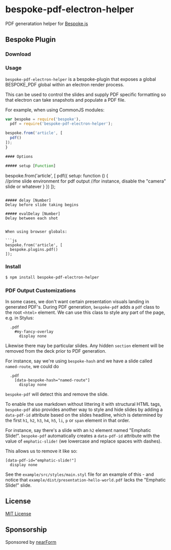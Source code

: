 # bespoke-pdf-electron-helper

PDF generatation helper for [Bespoke.js](https://github.com/markdalgleish/bespoke.js)

## Bespoke Plugin

### Download

### Usage
`bespoke-pdf-electron-helper` is a bespoke-plugin that exposes
a global BESPOKE_PDF global within an electron render process.

This can be used to control the slides and supply PDF specific
formatting so that electron can take snapshots and populate
a PDF file. 


For example, when using CommonJS modules:

```js
var bespoke = require('bespoke'),
  pdf = require('bespoke-pdf-electron-helper');

bespoke.from('article', [
  pdf()
]);
}

#### Options

##### setup [Function]

```
bespoke.from('article', [
  pdf({
    setup: function () {  
      //prime slide environment for pdf output
      //for instance, disable the "camera" slide or whatever
    }
  })
]);
```

##### delay [Number]
Delay before slide taking begins

##### evalDelay [Number]
Delay between each shot


When using browser globals:

```js
bespoke.from('article', [
  bespoke.plugins.pdf()
]);
```

### Install

```bash
$ npm install bespoke-pdf-electron-helper
```

### PDF Output Customizations

In some cases, we don't want certain presentation visuals
landing in generated PDF's. During PDF generation, `bespoke-pdf`
adds a `pdf` class to the root `<html>` element. 
We can use this class to style any part of the page, 
e.g. in Stylus:

```styl
  .pdf
    #my-fancy-overlay
      display none
```

Likewise there may be particular slides. Any hidden `section`
element will be removed from the deck prior to PDF generation.

For instance, say we're using `bespoke-hash` and we have a
slide called `named-route`, we could do

```styl
  .pdf
    [data-bespoke-hash="named-route"]
      display none
```

`bespoke-pdf` will detect this and remove the slide.

To enable the use markdown without littering it with
structural HTML tags, `bespoke-pdf` also provides another
way to style and hide slides by adding a `data-pdf-id`
attribute based on the slides headline, which is determined
by the first `h1`, `h2`, `h3`, `h4`, `h5`, `li`, `p` or `span` element in that order.

For instance, say there's a slide with an `h2` element 
named "Emphatic Slide!". `bespoke-pdf` automatically creates
a `data-pdf-id` attribute with the value of `emphatic-slide!`
(we lowercase and replace spaces with dashes).

This allows us to remove it like so:

```styl
[data-pdf-id="emphatic-slide!"]
  display none
```

See the `example/src/styles/main.styl` file for an
example of this - and notice that `example/dist/presentation-hello-world.pdf` lacks the "Emphatic Slide!" slide.


## License

[MIT License](http://en.wikipedia.org/wiki/MIT_License)

## Sponsorship

Sponsored by [nearForm](http://nearform.com)


